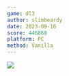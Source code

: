 ```yaml
---
game: dl3
author: slimbeardy
date: 2023-09-16
score: 446860
platform: PC
method: Vanilla
---
```

![]({{site.url}}/assets/img/20230916_dl3_slimbeardy.png)